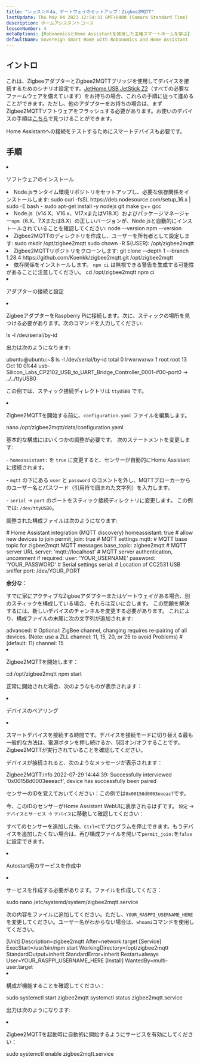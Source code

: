 ```yaml
---
title: "レッスン＃4a、ゲートウェイのセットアップ：Zigbee2MQTT"
lastUpdate: Thu May 04 2023 12:54:33 GMT+0400 (Samara Standard Time)
description: ホームアシスタントコース
lessonNumber: 4
metaOptions: [RobonomicsとHome Assistantを使用した主権スマートホームを学ぶ]
defaultName: Sovereign Smart Home with Robonomics and Home Assistant
---
```


## イントロ

これは、ZigbeeアダプターとZigbee2MQTTブリッジを使用してデバイスを接続するためのシナリオ設定です。[JetHome USB JetStick Z2](https://jethome.ru/z2/?sl=en)（すべての必要なファームウェアを備えています）をお持ちの場合、これらの手順に従って進めることができます。ただし、他のアダプターをお持ちの場合は、まずZigbee2MQTTソフトウェアをフラッシュする必要があります。お使いのデバイスの手順は[こちら](https://www.zigbee2mqtt.io/guide/adapters/)で見つけることができます。

Home Assistantへの接続をテストするためにスマートデバイスも必要です。


## 手順

<List type="numbers">

<li>

ソフトウェアのインストール

<List>

  <li>
    Node.jsランタイム環境リポジトリをセットアップし、必要な依存関係をインストールします:
    <LessonCodeWrapper language="bash" codeClass="big-code" noLines>sudo curl -fsSL https://deb.nodesource.com/setup_16.x | sudo -E bash - </LessonCodeWrapper>
    <LessonCodeWrapper language="bash" noLines>sudo apt-get install -y nodejs git make g++ gcc</LessonCodeWrapper>

  </li>

  <li>
    Node.js（v14.X、V16.x、V17.xまたはV18.X）およびパッケージマネージャー<code class="nowb">npm</code>（6.X、7.Xまたは8.X）の正しいバージョンが、Node.jsと自動的にインストールされていることを確認してください:
    <LessonCodeWrapper language="bash" noLines>node --version</LessonCodeWrapper>
    <LessonCodeWrapper language="bash" noLines>npm --version</LessonCodeWrapper>
  </li>

  <li>
    Zigbee2MQTTのディレクトリを作成し、ユーザーを所有者として設定します:
    <LessonCodeWrapper language="bash" noLines>sudo mkdir /opt/zigbee2mqtt</LessonCodeWrapper>
    <LessonCodeWrapper language="bash" noLines>sudo chown -R ${USER}: /opt/zigbee2mqtt</LessonCodeWrapper>
  </li>

  <li>
    Zigbee2MQTTリポジトリをクローンします:
    <LessonCodeWrapper language="bash" codeClass="big-code" noLines>
    git clone --depth 1 --branch 1.28.4 https://github.com/Koenkk/zigbee2mqtt.git /opt/zigbee2mqtt
    </LessonCodeWrapper>
  </li>

  <li>
    依存関係をインストールします。 <code>npm ci</code> は無視できる警告を生成する可能性があることに注意してください。
    <LessonCodeWrapper language="bash" noLines>cd /opt/zigbee2mqtt</LessonCodeWrapper>
    <LessonCodeWrapper language="bash" noLines>npm ci</LessonCodeWrapper>
  </li>

</List>
</li>

<li>

アダプターの接続と設定

<List>

<li>

ZigbeeアダプターをRaspberry Piに接続します。次に、スティックの場所を見つける必要があります。次のコマンドを入力してください:

<LessonCodeWrapper language="bash" noLines>
ls -l /dev/serial/by-id
</LessonCodeWrapper>

出力は次のようになります:

<LessonCodeWrapper language="bash" codeClass="big-code" noCopyIcon>
ubuntu@ubuntu:~$ ls -l /dev/serial/by-id
total 0
lrwxrwxrwx 1 root root 13 Oct 10 01:44 usb-Silicon_Labs_CP2102_USB_to_UART_Bridge_Controller_0001-if00-port0 -> ../../ttyUSB0
</LessonCodeWrapper>

この例では、スティック接続ディレクトリは <code>ttyUSB0</code> です。
</li>

<li>

Zigbee2MQTTを開始する前に、<code>configuration.yaml</code> ファイルを編集します。

<LessonCodeWrapper language="bash" noLines>
nano /opt/zigbee2mqtt/data/configuration.yaml
</LessonCodeWrapper>

基本的な構成にはいくつかの調整が必要です。 次のステートメントを変更します:

\- <code>homeassistant:</code> を <code>true</code> に変更すると、センサーが自動的にHome Assistantに接続されます。

\- <code>mqtt</code> の下にある <code>user</code> と <code>password</code> のコメントを外し、MQTTブローカーからのユーザー名とパスワード（引用符で囲まれた文字列）を入力します。

\- <code>serial</code> -> <code>port</code> のポートをスティック接続ディレクトリに変更します。 この例では: <code>/dev/ttyUSB0</code>。

調整された構成ファイルは次のようになります:

<LessonCodeWrapper language="yaml">
# Home Assistant integration (MQTT discovery)
homeassistant: true
# allow new devices to join
permit_join: true
# MQTT settings
mqtt:
  # MQTT base topic for zigbee2mqtt MQTT messages
  base_topic: zigbee2mqtt
  # MQTT server URL
  server: 'mqtt://localhost'
  # MQTT server authentication, uncomment if required:
  user: 'YOUR_USERNAME'
  password: 'YOUR_PASSWORD'
# Serial settings
serial:
  # Location of CC2531 USB sniffer
  port: /dev/YOUR_PORT
</LessonCodeWrapper>


**余分な：**

すでに家にアクティブなZigbeeアダプターまたはゲートウェイがある場合、別のスティックを構成している場合、それらは互いに合します。 この問題を解決するには、新しいデバイスのチャンネルを変更する必要があります。 これにより、構成ファイルの末尾に次の文字列が追加されます:


<LessonCodeWrapper language="yaml" codeClass="big-code">
advanced:
  # Optional: ZigBee channel, changing requires re-pairing of all devices. (Note: use a ZLL channel: 11, 15, 20, or 25 to avoid Problems)
  # (default: 11)
  channel: 15
</LessonCodeWrapper>
</li>

<li>

Zigbee2MQTTを開始します：

<LessonCodeWrapper language="bash" noLines>
cd /opt/zigbee2mqtt
</LessonCodeWrapper>

<LessonCodeWrapper language="bash" noLines>
npm start
</LessonCodeWrapper>

正常に開始された場合、次のようなものが表示されます：

<LessonImages src="smart-house-course/lesson-4-a-1.jpg" alt="code"/>
</li>
</List>
</li>

<li>

デバイスのペアリング

<List>

<li>

スマートデバイスを接続する時間です。デバイスを接続モードに切り替える最も一般的な方法は、電源ボタンを押し続けるか、5回オン/オフすることです。Zigbee2MQTTが実行されていることを確認してください。

<LessonImages src="smart-house-course/lesson-4-a-4.gif" alt="code" imageClasses="mb"/>

デバイスが接続されると、次のようなメッセージが表示されます：

<LessonCodeWrapper language="bash" codeClass="big-code" noLines>
Zigbee2MQTT:info  2022-07-29 14:44:39: Successfully interviewed '0x00158d0003eeeacf', device has successfully been paired
</LessonCodeWrapper>

センサーのIDを覚えておいてください：この例では<code>0x00158d0003eeeacf</code>です。

今、このIDのセンサーがHome Assistant WebUIに表示されるはずです。 <code>設定</code> -> <code>デバイスとサービス</code> -> <code>デバイス</code>に移動して確認してください：

<LessonImages src="smart-house-course/lesson-4-a-2.jpg" alt="code" imageClasses="mb"/>

すべてのセンサーを追加した後、<code>Ctrl+C</code>でプログラムを停止できます。もうデバイスを追加したくない場合は、再び構成ファイルを開いて<code>permit_join:</code>を<code>false</code>に設定できます。
</li>

</List>
</li>

<li>

Autostart用のサービスを作成中

<List>

<li>

サービスを作成する必要があります。ファイルを作成してくださ：

<LessonCodeWrapper language="bash" noLines>
sudo nano /etc/systemd/system/zigbee2mqtt.service
</LessonCodeWrapper>

次の内容をファイルに追加してください。ただし、<code>YOUR_RASPPI_USERNAME_HERE</code>を変更してください。ユーザー名がわからない場合は、<code>whoami</code>コマンドを使用してください。

<LessonCodeWrapper language="bash">
[Unit]
Description=zigbee2mqtt
After=network.target 
[Service]
ExecStart=/usr/bin/npm start
WorkingDirectory=/opt/zigbee2mqtt
StandardOutput=inherit
StandardError=inherit
Restart=always
User=YOUR_RASPPI_USERNAME_HERE
[Install]
WantedBy=multi-user.target
</LessonCodeWrapper>
</li>

<li>

構成が機能することを確認してください：

<LessonCodeWrapper language="bash" noLines>
sudo systemctl start zigbee2mqtt
</LessonCodeWrapper>

<LessonCodeWrapper language="bash" noLines>
systemctl status zigbee2mqtt.service
</LessonCodeWrapper>

出力は次のようになります:

<LessonImages src="smart-house-course/lesson-4-a-3.jpg" alt="code" imageClasses="mb"/>
</li>

<li>

Zigbee2MQTTを起動時に自動的に開始するようにサービスを有効にしてください：

<LessonCodeWrapper language="bash" noLines>
sudo systemctl enable zigbee2mqtt.service
</LessonCodeWrapper>

</li>
</List>
</li>
</List>